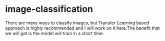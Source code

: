 # image-classification
There are many ways to classify images, but Transfer Learning based approach is highly recommended and I will work on it here.The benefit that we will get is the model will train in a short time.
